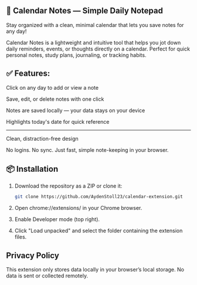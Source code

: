 ## 📅 Calendar Notes — Simple Daily Notepad
Stay organized with a clean, minimal calendar that lets you save notes for any day!

Calendar Notes is a lightweight and intuitive tool that helps you jot down daily reminders, events, or thoughts directly on a calendar. Perfect for quick personal notes, study plans, journaling, or tracking habits.

## ✅ Features:
Click on any day to add or view a note

Save, edit, or delete notes with one click

Notes are saved locally — your data stays on your device

Highlights today's date for quick reference

---

Clean, distraction-free design

No logins. No sync. Just fast, simple note-keeping in your browser.

## 📦 Installation

1. Download the repository as a ZIP or clone it:
   ```bash
   git clone https://github.com/AydenStoll23/calendar-extension.git

2. Open chrome://extensions/ in your Chrome browser.

3. Enable Developer mode (top right).

4. Click "Load unpacked" and select the folder containing the extension files.

## Privacy Policy

This extension only stores data locally in your browser’s local storage. No data is sent or collected remotely.
